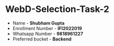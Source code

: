 # WebD-Selection-Task-2

- Name - **Shubham Gupta**
- Enrollment Number - **IFI2022019**
- Whatsapp Number - **9818961227**
- Preferred bucket - **Backend**
